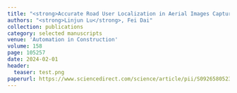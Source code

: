```yaml
---
title: "<strong>Accurate Road User Localization in Aerial Images Captured by Unmanned Aerial Vehicles</strong>"
authors: "<strong>Linjun Lu</strong>, Fei Dai"
collection: publications
category: selected manuscripts
venue: 'Automation in Construction'
volume: 158
page: 105257
date: 2024-02-01
header:
  teaser: test.png
paperurl: https://www.sciencedirect.com/science/article/pii/S0926580523005174
---
```

